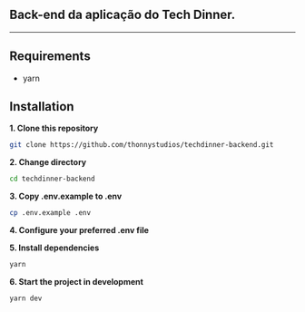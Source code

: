 ## Back-end da aplicação do Tech Dinner.

<hr>

## Requirements

- yarn

## Installation

**1. Clone this repository**

```sh
git clone https://github.com/thonnystudios/techdinner-backend.git
```

**2. Change directory**

```sh
cd techdinner-backend
```

**3. Copy .env.example to .env**

```sh
cp .env.example .env
```

**4. Configure your preferred .env file**

**5. Install dependencies**

```sh
yarn
```

**6. Start the project in development**

```sh
yarn dev
```
